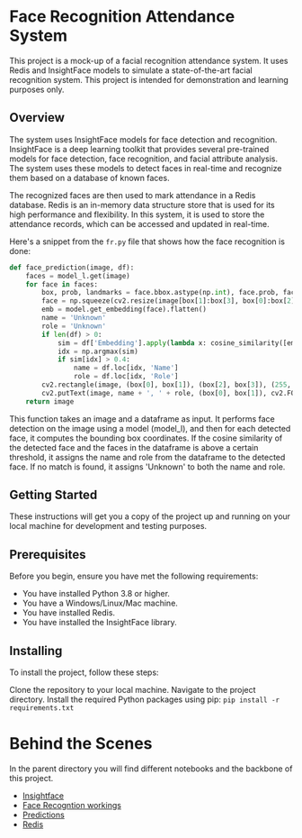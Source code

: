 # Face Recognition Attendance System

This project is a mock-up of a facial recognition attendance system. It uses Redis and InsightFace models to simulate a state-of-the-art facial recognition system. This project is intended for demonstration and learning purposes only.

## Overview

The system uses InsightFace models for face detection and recognition. InsightFace is a deep learning toolkit that provides several pre-trained models for face detection, face recognition, and facial attribute analysis. The system uses these models to detect faces in real-time and recognize them based on a database of known faces.

The recognized faces are then used to mark attendance in a Redis database. Redis is an in-memory data structure store that is used for its high performance and flexibility. In this system, it is used to store the attendance records, which can be accessed and updated in real-time.

Here's a snippet from the `fr.py` file that shows how the face recognition is done:

```python
def face_prediction(image, df):
    faces = model_l.get(image)
    for face in faces:
        box, prob, landmarks = face.bbox.astype(np.int), face.prob, face.landmark.astype(np.int)
        face = np.squeeze(cv2.resize(image[box[1]:box[3], box[0]:box[2]], (112, 112)))
        emb = model.get_embedding(face).flatten()
        name = 'Unknown'
        role = 'Unknown'
        if len(df) > 0:
            sim = df['Embedding'].apply(lambda x: cosine_similarity([emb], [x])[0][0])
            idx = np.argmax(sim)
            if sim[idx] > 0.4:
                name = df.loc[idx, 'Name']
                role = df.loc[idx, 'Role']
        cv2.rectangle(image, (box[0], box[1]), (box[2], box[3]), (255, 0, 0), 2)
        cv2.putText(image, name + ', ' + role, (box[0], box[1]), cv2.FONT_HERSHEY_SIMPLEX, 0.5, (255, 255, 255), 2)
    return image
```
This function takes an image and a dataframe as input. It performs face detection on the image using a model (model_l), and then for each detected face, it computes the bounding box coordinates. If the cosine similarity of the detected face and the faces in the dataframe is above a certain threshold, it assigns the name and role from the dataframe to the detected face. If no match is found, it assigns 'Unknown' to both the name and role.

## Getting Started
These instructions will get you a copy of the project up and running on your local machine for development and testing purposes.

## Prerequisites
Before you begin, ensure you have met the following requirements:

- You have installed Python 3.8 or higher.
- You have a Windows/Linux/Mac machine.
- You have installed Redis.
- You have installed the InsightFace library.

## Installing
To install the project, follow these steps:

Clone the repository to your local machine.
Navigate to the project directory.
Install the required Python packages using pip:
`pip install -r requirements.txt`

# Behind the Scenes
In the parent directory you will find different notebooks and the backbone of this project.
- [Insightface](understanding_insightface.ipynb)
- [Face Recogntion workings](fast_face_recognition.ipynb)
- [Predictions](predictions.ipynb)
- [Redis](save_and_fetch_from_redis.ipynb)


